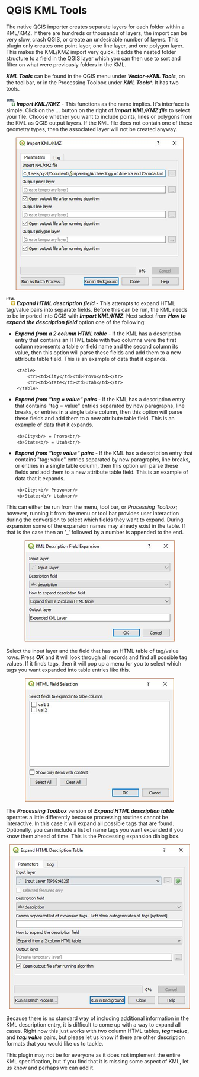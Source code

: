 # QGIS KML Tools

The native QGIS importer creates separate layers for each folder within a KML/KMZ. If there are hundreds or thousands of layers, the import can be very slow, crash QGIS, or create an undesirable number of layers. This plugin only creates one point layer, one line layer, and one polygon layer. This makes the KML/KMZ import very quick. It adds the nested folder structure to a field in the QGIS layer which you can then use to sort and filter on what were previously folders in the KML.

***KML Tools*** can be found in the QGIS menu under ***Vector->KML Tools***, on the tool bar, or in the Processing Toolbox under ***KML Tools****. It has two tools.

<img src="icon.png" alt="Import KML/KMZ"> ***Import KML/KMZ*** - This functions as the name implies. It's interface is simple. Click on the ... button on the right of ***Import KML/KMZ file*** to select your file. Choose whether you want to include points, lines or polygons from the KML as QGIS output layers. If the KML file does not contain one of these geometry types, then the associated layer will not be created anyway. 

<div style="text-align:center"><img src="doc/import.jpg" alt="Import KML/KMZ"></div>

<img src="html.png" alt="HTML description expansion"> ***Expand HTML description field*** - This attempts to expand HTML tag/value pairs into separate fields. Before this can be run, the KML needs to be imported into QGIS with ***Import KML/KMZ***. Next select from ***How to expand the description field*** option one of the following:

* ***Expand from a 2 column HTML table*** - If the KML has a description entry that contains an HTML table with two columns were the first column represents a table or field name and the second column its value, then this option will parse these fields and add them to a new attribute table field.  This is an example of data that it expands.

```
    <table>
        <tr><td>City</td><td>Provo</td></tr>
        <tr><td>State</td><td>Utah</td></tr>
    </table>
```
* ***Expand from "tag = value" pairs*** - If the KML has a description entry that contains "tag = value" entries separated by new paragraphs, line breaks, or entries in a single table column, then this option will parse these fields and add them to a new attribute table field. This is an example of data that it expands.

```
    <b>City<b/> = Provo<br/>
    <b>State<b/> = Utah<br/>
```
* ***Expand from "tag: value" pairs*** - If the KML has a description entry that contains "tag: value" entries separated by new paragraphs, line breaks, or entries in a single table column, then this option will parse these fields and add them to a new attribute table field. This is an example of data that it expands.

```
    <b>City:<b/> Provo<br/>
    <b>State:<b/> Utah<br/>
```

This can either be run from the menu, tool bar, or *Processing Toolbox*; however, running it from the menu or tool bar provides user interaction during the conversion to select which fields they want to expand. During expansion some of the expansion names may already exist in the table. If that is the case then an '_' followed by a number is appended to the end.

<div style="text-align:center"><img src="doc/html.jpg" alt="HTML Expander"></div>

Select the input layer and the field that has an HTML table of tag/value rows. Press ***OK*** and it will look through all records and find all possible tag values. If it finds tags, then it will pop up a menu for you to select which tags you want expanded into table entries like this.

<div style="text-align:center"><img src="doc/html2.jpg" alt="HTML Expander"></div>

The ***Processing Toolbox*** version of ***Expand HTML description table*** operates a little differently because processing routines cannot be interactive. In this case it will expand all possible tags that are found. Optionally, you can include a list of name tags you want expanded if you know them ahead of time. This is the Processing expansion dialog box.

<div style="text-align:center"><img src="doc/html3.jpg" alt="HTML Expander"></div>

Because there is no standard way of including additional information in the KML description entry, it is difficult to come up with a way to expand all cases. Right now this just works with two column HTML tables, ***tag=value***, and ***tag: value*** pairs, but please let us know if there are other description formats that you would like us to tackle.

This plugin may not be for everyone as it does not implement the entire KML specification, but if you find that it is missing some aspect of KML, let us know and perhaps we can add it.
